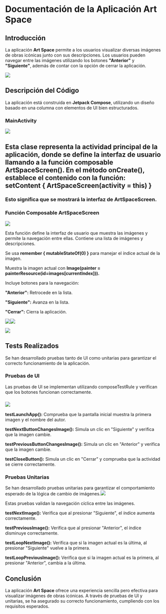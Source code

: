 # <a name="_wqoikhl3tzzb"></a>**Documentación de la Aplicación Art Space**
## <a name="_s51mhwheua4g"></a>**Introducción**
La aplicación **Art Space** permite a los usuarios visualizar diversas imágenes de obras icónicas junto con sus descripciones. Los usuarios pueden navegar entre las imágenes utilizando los botones **"Anterior"** y **"Siguiente"**, además de contar con la opción de cerrar la aplicación.

![](Aspose.Words.61da1fca-b7e1-48e1-9f57-d8e9ddc2a9e6.001.png)
##
##
## <a name="_tonff1l2kzn6"></a><a name="_brqn4997o259"></a><a name="_cmbgxle4t4n"></a>**Descripción del Código**
La aplicación está construida en **Jetpack Compose**, utilizando un diseño basado en una columna con elementos de UI bien estructurados.
### <a name="_cztvmn4aqgq2"></a>**MainActivity**
![](Aspose.Words.61da1fca-b7e1-48e1-9f57-d8e9ddc2a9e6.002.png)

Esta clase representa la actividad principal de la aplicación, donde se define la interfaz de usuario llamando a la función composable **ArtSpaceScreen()**.
<a name="_2z35ydx8ura5"></a>En el método **onCreate()**, establece el contenido con la función:
**setContent { ArtSpaceScreen(activity = this) }**
-----------------------------------------------------------------------------------------------
### <a name="_qyvq2lalunay"></a>Esto significa que se mostrará la interfaz de **ArtSpaceScreen.**
###
###
###
###
###
###
###
###
###
###
### <a name="_9qxov7wynud3"></a><a name="_il6hm9aq4wg7"></a><a name="_4vyjckugwoqd"></a><a name="_ugk1bw2cy45q"></a><a name="_rqib2qmb9rrc"></a><a name="_48d90maj8kk5"></a><a name="_60smox6lxxv7"></a><a name="_9u5lul25hngd"></a><a name="_4614ug21r8ta"></a><a name="_y6w43jhabwc3"></a><a name="_fqyg14f138qf"></a>**Función Composable ArtSpaceScreen**
![](Aspose.Words.61da1fca-b7e1-48e1-9f57-d8e9ddc2a9e6.003.png)

Esta función define la interfaz de usuario que muestra las imágenes y permite la navegación entre ellas. Contiene una lista de imágenes y descripciones.

Se usa **remember { mutableStateOf(0) }** para manejar el índice actual de la imagen.

Muestra la imagen actual con **Image(painter = painterResource(id=images[currentIndex])).**

Incluye botones para la navegación:

**"Anterior":** Retrocede en la lista.

**"Siguiente":** Avanza en la lista.

**"Cerrar":** Cierra la aplicación.


![](Aspose.Words.61da1fca-b7e1-48e1-9f57-d8e9ddc2a9e6.004.png)![](Aspose.Words.61da1fca-b7e1-48e1-9f57-d8e9ddc2a9e6.005.png)

![](Aspose.Words.61da1fca-b7e1-48e1-9f57-d8e9ddc2a9e6.006.png)
## <a name="_n492o0ora1yx"></a>
## <a name="_y9gs4x5eyiiw"></a>**Tests Realizados**
Se han desarrollado pruebas tanto de UI como unitarias para garantizar el correcto funcionamiento de la aplicación.
### <a name="_ixy5z7c8h8ua"></a>**Pruebas de UI**
Las pruebas de UI se implementan utilizando composeTestRule y verifican que los botones funcionan correctamente.
### ![](Aspose.Words.61da1fca-b7e1-48e1-9f57-d8e9ddc2a9e6.007.png)

<a name="_363bud9n4hng"></a>**testLaunchApp():** Comprueba que la pantalla inicial muestra la primera imagen y el nombre del autor.

**testNextButtonChangesImage():** Simula un clic en "Siguiente" y verifica que la imagen cambie.

**testPreviousButtonChangesImage():** Simula un clic en "Anterior" y verifica que la imagen cambie.

**testCloseButton():** Simula un clic en "Cerrar" y comprueba que la actividad se cierre correctamente.

###
###
###
###
###
###
###
###
###
###
###
###
###
###
###
###
### <a name="_4v85r56266xn"></a><a name="_2r6dtwzf25da"></a><a name="_5q1v1686k2z6"></a><a name="_a0j3k4ggwkgo"></a><a name="_2o5kfmh0hopn"></a><a name="_dvlspenqbc1u"></a><a name="_ybcdrbk6uhuf"></a><a name="_jn30c4kdnatf"></a><a name="_cf16mxy0jk04"></a><a name="_pizgygzhb6ez"></a><a name="_ts6rymrdwmig"></a><a name="_6olkfw3j78ib"></a><a name="_26extl1byqvw"></a><a name="_5hnnwe1h1u3x"></a><a name="_60ksk92zyo4o"></a><a name="_cvm1ryaeh683"></a><a name="_s068oz625wzz"></a>**Pruebas Unitarias**
Se han desarrollado pruebas unitarias para garantizar el comportamiento esperado de la lógica de cambio de imágenes.![](Aspose.Words.61da1fca-b7e1-48e1-9f57-d8e9ddc2a9e6.008.png)



Estas pruebas validan la navegación cíclica entre las imágenes.

**testNextImage():** Verifica que al presionar "Siguiente", el índice aumenta correctamente.

**testPreviousImage():** Verifica que al presionar "Anterior", el índice disminuye correctamente.

**testLoopNextImage():** Verifica que si la imagen actual es la última, al presionar "Siguiente" vuelve a la primera.

**testLoopPreviousImage():** Verifica que si la imagen actual es la primera, al presionar "Anterior", cambia a la última.

## <a name="_zbg612t5l71t"></a>**Conclusión**
La aplicación **Art Space** ofrece una experiencia sencilla pero efectiva para visualizar imágenes de obras icónicas. A través de pruebas de UI y unitarias, se ha asegurado su correcto funcionamiento, cumpliendo con los requisitos esperados.
